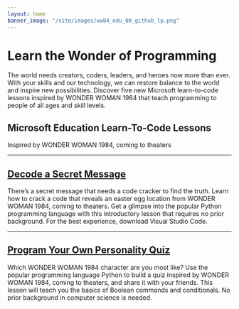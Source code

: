 ```yaml
---
layout: home
banner_image: "/site/images/ww84_edu_00_github_lp.png"
---
```


# Learn the Wonder of Programming

The world needs creators, coders, leaders, and heroes now more than ever. With your skills and our technology, we can restore balance to the world and inspire new possibilities. Discover five new Microsoft learn-to-code lessons inspired by WONDER WOMAN 1984 that teach programming to people of all ages and skill levels.

 

## Microsoft Education Learn-To-Code Lessons
Inspired by WONDER WOMAN 1984, coming to theaters

---

## [**Decode a Secret Message**](site/secret_message.md)
There’s a secret message that needs a code cracker to find the truth.  Learn how to crack a code that reveals an easter egg location from WONDER WOMAN 1984, coming to theaters. Get a glimpse into the popular Python programming language with this introductory lesson that requires no prior background. For the best experience, download Visual Studio Code.

---

## [**Program Your Own Personality Quiz**](site/quiz.md)
Which WONDER WOMAN 1984 character are you most like? Use the popular programming language Python to build a quiz inspired by WONDER WOMAN 1984, coming to theaters, and share it with your friends. This lesson will teach you the basics of Boolean commands and conditionals. No prior background in computer science is needed.
